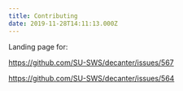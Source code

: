 ```yaml
---
title: Contributing
date: 2019-11-28T14:11:13.000Z
---
```

Landing page for:

https://github.com/SU-SWS/decanter/issues/567

https://github.com/SU-SWS/decanter/issues/564
